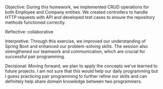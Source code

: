 Objective: During this homework, we implemented CRUD operations for both Employee and Company entities. We created controllers to handle HTTP requests with API and developed test cases to ensure the repository methods functioned correctly.

Reflective:  collaborative

Interpretive: Through this exercise, we improved our understanding of Spring Boot and enhanced our problem-solving skills. The session also strengthened our teamwork and communication, which are crucial for successful pair programming.

Decisional: Moving forward, we plan to apply the concepts we've learned to future projects. I am not sure that this would help our daily programming but I guess practicing pair programming to further refine our skills and can definitely help share domain knowledge between two programmers.